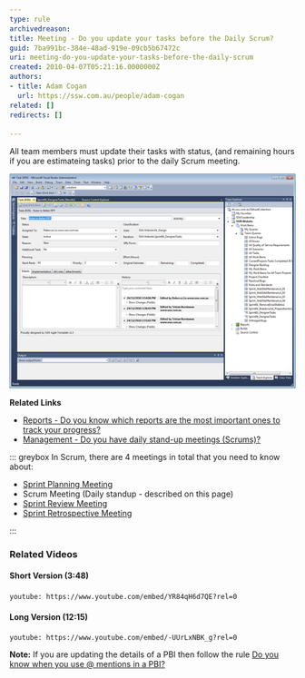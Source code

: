 ```yaml
---
type: rule
archivedreason: 
title: Meeting - Do you update your tasks before the Daily Scrum?
guid: 7ba991bc-384e-48ad-919e-09cb5b67472c
uri: meeting-do-you-update-your-tasks-before-the-daily-scrum
created: 2010-04-07T05:21:16.0000000Z
authors:
- title: Adam Cogan
  url: https://ssw.com.au/people/adam-cogan
related: []
redirects: []

---
```


All team members must update their tasks with  status, (and remaining hours if you are estimateing tasks) prior to the daily Scrum meeting.

<!--endintro-->

![Figure: Update the following screen to keep your burndown rate accurate.](Updatetasks.jpg)  

**Related Links** 


* [Reports - Do you know which reports are the most important ones to track your progress?](/Pages/TrackProgress.aspx)
* [Management - Do you have daily stand-up meetings (Scrums)?](/methodology-do-you-do-daily-scrums-aka-stand-up-meetings)




::: greybox
In Scrum, there are 4 meetings in total that you need to know about:
* [Sprint Planning Meeting](/Pages/SprintPlanningMeeting.aspx "Sprint Planning Meeting")
* Scrum Meeting (Daily standup - described on this page)
* [Sprint Review Meeting](/Pages/SprintReviewMeeting.aspx "Sprint Review Meeting")
* [Sprint Retrospective Meeting](/Pages/RetrospectiveMeeting.aspx "Sprint Retrospective Meeting")


:::

### Related Videos

#### Short Version (3:48)

`youtube: https://www.youtube.com/embed/YR84qH6d7QE?rel=0`

#### Long Version (12:15)

`youtube: https://www.youtube.com/embed/-UUrLxNBK_g?rel=0`

 
**Note:** If you are updating the details of a PBI then follow the rule [Do you know when you use @ mentions in a PBI?](/when-you-use-mentions-in-a-pbi)
